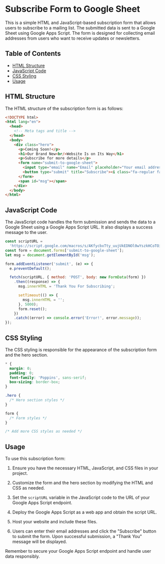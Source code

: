 # Subscribe Form to Google Sheet

This is a simple HTML and JavaScript-based subscription form that allows users to subscribe to a mailing list. The submitted data is sent to a Google Sheet using Google Apps Script. The form is designed for collecting email addresses from users who want to receive updates or newsletters.

## Table of Contents

- [HTML Structure](#html-structure)
- [JavaScript Code](#javascript-code)
- [CSS Styling](#css-styling)
- [Usage](#usage)

## HTML Structure

The HTML structure of the subscription form is as follows:

```html
<!DOCTYPE html>
<html lang="en">
  <head>
    <!-- Meta tags and title -->
  </head>
  <body>
    <div class="hero">
      <p>Coming Soon!</p>
      <h1>Our Brand New<br/>Website Is on Its Way</h1>
      <p>Subscribe for more details</p>
      <form name="submit-to-google-sheet">
        <input type="email" name="Email" placeholder="Your email address" required>
        <button type="submit" title="Subscribe"><i class="fa-regular fa-paper-plane"></i></button>
      </form>
      <span id="msg"></span>
    </div>
  </body>
</html>
```

## JavaScript Code

The JavaScript code handles the form submission and sends the data to a Google Sheet using a Google Apps Script URL. It also displays a success message to the user.

```javascript
const scriptURL =
  'https://script.google.com/macros/s/AKfycbxTty_uujUkEDNOl0wYszkHCoTOihexd4bQ1wIzccY7dLJ-8upeR2Z0K-I1SM8dMEyOkw/exec';
const form = document.forms['submit-to-google-sheet'];
let msg = document.getElementById('msg');

form.addEventListener('submit', (e) => {
  e.preventDefault();

  fetch(scriptURL, { method: 'POST', body: new FormData(form) })
    .then((response) => {
      msg.innerHTML = 'Thank You For Subscribing';

      setTimeout(() => {
        msg.innerHTML = '';
      }, 5000);
      form.reset();
    })
    .catch((error) => console.error('Error!', error.message));
});
```

## CSS Styling

The CSS styling is responsible for the appearance of the subscription form and the hero section.

```css
* {
  margin: 0;
  padding: 0;
  font-family: 'Poppins', sans-serif;
  box-sizing: border-box;
}

.hero {
  /* Hero section styles */
}

form {
  /* Form styles */
}

/* Add more CSS styles as needed */
```

## Usage

To use this subscription form:

1. Ensure you have the necessary HTML, JavaScript, and CSS files in your project.

2. Customize the form and the hero section by modifying the HTML and CSS as needed.

3. Set the `scriptURL` variable in the JavaScript code to the URL of your Google Apps Script endpoint.

4. Deploy the Google Apps Script as a web app and obtain the script URL.

5. Host your website and include these files.

6. Users can enter their email addresses and click the "Subscribe" button to submit the form. Upon successful submission, a "Thank You" message will be displayed.

Remember to secure your Google Apps Script endpoint and handle user data responsibly.
